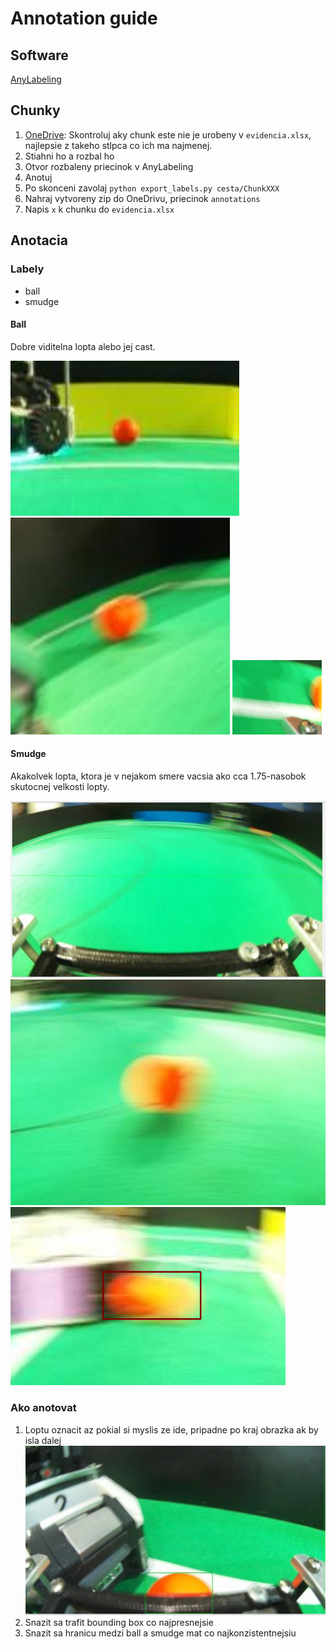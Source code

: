 # Annotation guide

## Software

[AnyLabeling](https://github.com/vietanhdev/anylabeling)

## Chunky

1. [OneDrive](https://gamca-my.sharepoint.com/:f:/g/personal/misiak1_gamca_sk/Eo1ZiPH6jhJHplvrdqXCB28BSJIqW-pfNtqcpf7Q18kK7w): Skontroluj aky chunk este nie je urobeny v `evidencia.xlsx`, najlepsie z takeho stlpca co ich ma najmenej.
2. Stiahni ho a rozbal ho
3. Otvor rozbaleny priecinok v AnyLabeling
4. Anotuj
5. Po skonceni zavolaj `python export_labels.py cesta/ChunkXXX`
6. Nahraj vytvoreny zip do OneDrivu, priecinok `annotations`
7. Napis `x` k chunku do `evidencia.xlsx`

## Anotacia

### Labely

- ball
- smudge

#### Ball

Dobre viditelna lopta alebo jej cast.

![ball](annotation_examples/ball.png "Ball")
![ball](annotation_examples/ball2.png "Ball 2")
![ball](annotation_examples/ball3.png "Ball 2")

#### Smudge

Akakolvek lopta, ktora je v nejakom smere vacsia ako cca 1.75-nasobok skutocnej velkosti lopty.

![smudge](annotation_examples/smudge.png "Smudge")
![smudge](annotation_examples/smudge2.png "Smudge 2")
![smudge](annotation_examples/smudge3.png "Smudge 3")

### Ako anotovat

1. Loptu oznacit az pokial si myslis ze ide, pripadne po kraj obrazka ak by isla dalej
![lopta v dribbleri](annotation_examples/dribbler.png "Lopta v dribbleri")
2. Snazit sa trafit bounding box co najpresnejsie
3. Snazit sa hranicu medzi ball a smudge mat co najkonzistentnejsiu
